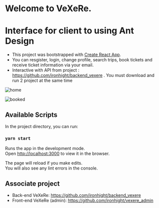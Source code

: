 # Welcome to VeXeRe.

# Interface for client to using Ant Design

- This project was bootstrapped with [Create React App](https://github.com/facebook/create-react-app).
- You can resgister, login, change profile, search trips, book tickets and receive ticket information via your email.
- Interactive with API from project : https://github.com/ironhight/backend_vexere . You must download and run 2 project at the same time

![home](https://user-images.githubusercontent.com/56241790/76656318-e4bdb780-65a1-11ea-9a51-1bb801c8e572.png)

![booked](https://user-images.githubusercontent.com/56241790/76707576-de0a7e00-6722-11ea-8a91-8f2d6edeaff4.png)

## Available Scripts

In the project directory, you can run:

### `yarn start`

Runs the app in the development mode.<br />
Open [http://localhost:3000](http://localhost:3000) to view it in the browser.

The page will reload if you make edits.<br />
You will also see any lint errors in the console.

## Associate project

- Back-end VeXeRe: https://github.com/ironhight/backend_vexere
- Front-end VeXeRe (admin): https://github.com/ironhight/vexere_admin
